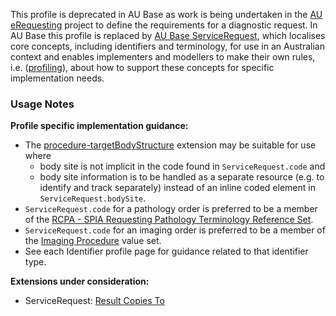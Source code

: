 <p class="stu-note">This profile is deprecated in AU Base as work is being undertaken in the <a href="https://build.fhir.org/ig/hl7au/au-fhir-erequesting">AU eRequesting</a> project to define the requirements for a diagnostic request. In AU Base this profile is replaced by <a href="StructureDefinition-au-servicerequest.html">AU Base ServiceRequest</a>, which localises core concepts, including identifiers and terminology, for use in an Australian context and enables implementers and modellers to make their own rules, i.e. (<a href="http://hl7.org/fhir/profiling.html">profiling</a>), about how to support these concepts for specific implementation needs.</p>

### Usage Notes

**Profile specific implementation guidance:**
- The [procedure-targetBodyStructure](http://hl7.org/fhir/R4/extension-procedure-targetbodystructure.html) extension may be suitable for use where
   - body site is not implicit in the code found in `ServiceRequest.code` and  
   - body site information is to be handled as a separate resource (e.g. to identify and track separately) instead of an inline coded element in `ServiceRequest.bodySite`. 
- `ServiceRequest.code` for a pathology order is preferred to be a member of the [RCPA - SPIA Requesting Pathology Terminology Reference Set](https://www.healthterminologies.gov.au/integration/R4/fhir/ValueSet/spia-requesting-refset-3). 
- `ServiceRequest.code` for an imaging order is preferred to be a member of the [Imaging Procedure](https://healthterminologies.gov.au/fhir/ValueSet/imaging-procedure-1) value set.
- See each Identifier profile page for guidance related to that identifier type.

**Extensions under consideration:**
* ServiceRequest: [Result Copies To](StructureDefinition-result-copies-to.html) 